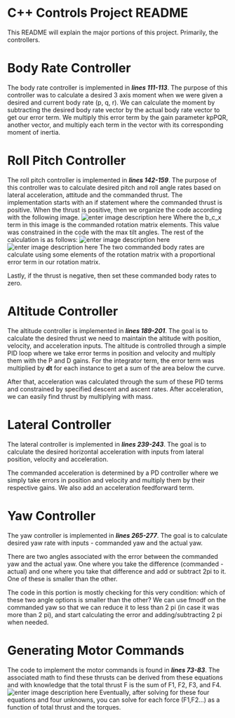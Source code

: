 ﻿# C++ Controls Project README
This README will explain the major portions of this project. Primarily, the controllers.

# Body Rate Controller
The body rate controller is implemented in ***lines 111-113***. The purpose of this controller was to calculate a desired 3 axis moment when we were given a desired and current body rate (p, q, r). We can calculate the moment by subtracting the desired body rate vector by the actual body rate vector to get our error term. We multiply this error term by the gain parameter kpPQR, another vector, and multiply each term in the vector with its corresponding moment of inertia.
# Roll Pitch Controller
The roll pitch controller is implemented in ***lines 142-159***. The purpose of this controller was to calculate desired pitch and roll angle rates based on lateral acceleration, attitude and the commanded thrust. The implementation starts with an if statement where the commanded thrust is positive. When the thrust is positive, then we organize the code according with the following image.
![enter image description here](https://lh3.googleusercontent.com/rx3Q_NArqJfSYfhiwe4K3VUvlDcmfUxvcDa9SMrjYSFNsEG6IjhJRNZpkdlUP0E-K87gNWGKTMoIfblSFqrTCo3QKF2FjxzewKPvcyq4ruHPBz6mcEPvN3YrgfiRXDN04At0KeyaWoBBxm_D7CN7u2OtWaNcUTgcpNFdbTRY8XX0d8Mp369Eqjozy24156ytNbTmyNQVYsu2wslD2cuTflh0lLuPkk68FQnv6R6HRN2xVUvHIE6q0Z2a-pw0HyYkLfZeP5xUP08_b_0ZmmxbIkbMNFMBy0vB8fxKCHRKDiXpFys_SsYDCUqP2MQXK66mmviVk7fGymNNZ9KSk6jrCuIyD2QdvIZ2tB9nKwcdT-xuUf1sn8VKtQhiXtH1eHuaptS3PKjX8IhPq1J3ou5FWX_DHGUb_Hx41_WJFnSbqlCE1Nxm2zUR-H-gtkRmiqfl_veZdhUWb_Wux4DaG3YB2NiJA2O05EaSq35htX8aaWNRL2GXXN4J1m4U48DgOl4MInWVpjt_6VdFyiVso-GfqqfDdyDJPBawo18GJYj0mqbUUCeyrm9KbiWwUkhpCOQ19d5yxOa8dYD5TDjwQcb-BhI2GNgd0QQah2wvyaE_4o24wp8pyzmQOlWd6T_KeMS0Qk3suryWLyEu48u3DHn8AdHcVMN45PhlQAbzvWbtIAG7trTrkeX6FIrv_hEMZVaWig38wAONmty0rSAm5umSi8Y=w616-h174-no?authuser=0)
Where the b_c_x term in this image is the commanded rotation matrix elements. This value was constrained in the code with the max tilt angles. The rest of the calculation is as follows:
![enter image description here](https://lh3.googleusercontent.com/JNYp7jJhiZpxgGBwXUTMRajvRS2FiKA9QDbd9rax5TL_Tf--um721-szxNv_Ou6Q13xNh-X8-cwncMns3YILsMrL_vAIRmI5lPHl9eymCGGm-lvgXt4MEfN6m56OgD5WKRafAQavlSScuTv1qXYyVFrRFhQKESgVB_xUKr9tEI32TivzFqLIxfUj4WiBs-v-vy4_quSJRfk8pNNmhozSrHj8ghaCe1OLIZQmD79auE6Q5to-iZ9XL3vShjyByljDIJiCWqiWs2HxZRKANaB00L0p61yb4FnJLesMUUymDfUbi-2QERznUQSWGuhpFhvvSHPLG8rfKvirJ-kqmcnXbihO8d0_2iwjZGz4JP_hd8G50Mhst9AfaQJ2TyBLTMR4KZU5LncEHKQZ24ltkHhA9cMe28LjQuMUI6S26w8GW8JseWGqBpPu_il9Q4bUPTSg0N330B6_LiGah1djtgemLIYbQdaGX612sFpbQ4vGVhKKtBqrRGoIygHcWp8FpvLIgbdKfXSohPlbLBwyrpGIYqZNtfy_JQSg3bXrRcZvZ7xcVIHbyK-5Jc6eFJJqRz8I0i4--5B6rLZMxRf0n_oyAbbAukr70K8C1rWAxImmtEQk8Rb9K7BPlHT6Ay3pX88X_hhGMr9UuER0EsNBeg7TLKO4_6jmEHrRywvPyflrDIoppP60IEeTKZN3FKbUxYMzIgIVUfGFFPiQxlENqbOJ-aw=w268-h146-no?authuser=0)
![enter image description here](https://lh3.googleusercontent.com/QeP9IBcA02AVmxig_2ufHdD4Mo00awVdrM04R2RLy0tpSmM7p-UrN3XQlTrRJnLMBCEuzwxt58UI2DTy2Z0TyzvXlrh0ENezIzXoSayxR2MPDTs-X0I0hC1UTzghd0TpruG5YCJ7pQPRrsYAfODtIRNYmawK10rxhvhBZD1P1wUkyvMO-_2vD6xMLYiA_AnYYBjkXrXpcQ1-xSVaGkuH2-8nGOXi4ThJJHy404GUr8-xTUqX_PFBz7fl7uCHZKY2T4Eq_RW4LN51tanMBj6cAbQZC8Gy4NYCKQMyCkmSiFZ6jew-EoAL7GfeDQIETlzeASCLNpl1tlQx5zxiy_w7g5LV3hOr_U8FGC9s3BCGh98gQ6aBo8hM2igv5WhEdeYdG14e-6NMef73IGCLajt29RfoqmK0cbqnPVJoEVCuFROA9CNQDLCWEsDnqDnR9QU8peHMn5xCb1F9oH4r3_sWQ0gX0XIq_D6OnxDy1XTmYi7_XZfw2XawnizjOqm1w2GFE166x6T0tISakU4Cti5gVq9VGgSHRwwCnaVAa8uOw1kBVxpjYPqmcLW4h2w1S1xtGc7KO8iHvPDhYHVWDYdBbLbbhQWqWpk5P9ZSJSbhyXc2Kq1CgoxaVRGE_0y-rHARjuRU5KT7OQmqUtvK2YJkgzr2BR0kxlFvzRitZjhGgGCX6tdPSnXNtELzQjxupr7glABwOoX8zlv92u8DN8_Ebmw=w592-h154-no?authuser=0)
The two commanded body rates are calculate using some elements of the rotation matrix with a proportional error term in our rotation matrix.

Lastly, if the thrust is negative, then set these commanded body rates to zero.
# Altitude Controller
The altitude controller is implemented in ***lines 189-201***. The goal is to calculate the desired thrust we need to maintain the altitude with position, velocity, and acceleration inputs. The altitude is controlled through a simple PID loop where we take error terms in position and velocity and multiply them with the P and D gains. For the integrator term, the error term was multiplied by **dt** for each instance to get a sum of the area below the curve. 

After that, acceleration was calculated through the sum of these PID terms and constrained by specified descent and ascent rates. After acceleration, we can easily find thrust by multiplying with mass.
# Lateral Controller
The lateral controller is implemented in ***lines 239-243***. The goal is to calculate the desired horizontal acceleration with inputs from lateral position, velocity and acceleration.

The commanded acceleration is determined by a PD controller where we simply take errors in position and velocity and multiply them by their respective gains. We also add an acceleration feedforward term.
# Yaw Controller
The yaw controller is implemented in ***lines 265-277***. The goal is to calculate desired yaw rate with inputs - commanded yaw and the actual yaw.

There are two angles associated with the error between the commanded yaw and the actual yaw. One where you take the difference (commanded - actual) and one where you take that difference and add or subtract 2pi to it. One of these is smaller than the other.

The code in this portion is mostly checking for this very condition: which of these two angle options is smaller than the other? We can use fmodf on the commanded yaw so that we can reduce it to less than 2 pi (in case it was more than 2 pi), and start calculating the error and adding/subtracting 2 pi when needed.
# Generating Motor Commands
The code to implement the motor commands is found in ***lines 73-83***. The associated math to find these thrusts can be derived from these equations and with knowledge that the total thrust F is the sum of F1, F2, F3, and F4.
![enter image description here](https://lh3.googleusercontent.com/dgtrdxrxzQx9-UNyDCK4ulLACqEnM9I38fj58laP8G4j5hj1Y-R8rZ3PwjYxL4mAKzWer8cxEMQ9JQdbkNbHa-AzMwAnX741Nonix8yBvrI3P9FTcGeGXtQvJbw01PvSft6_6CoiHsQ8SskO45XabVgsUPilOVFwtq7ydJSc2O-LP9SyZKqGfgpdqVPWqF9D5ACl8TOUvNip8Dvl6lBMzMPyNwrn5L4PXRBbD4gAKPSvT2SVOLoF51xQe9LHbIA1uAGRIFgvANV7M0sFCtQtW320k6cb6aH3fJFnDyxcRa3auu15pvU4brgWfiSrEwVbcvDQJNCjE-QOhwMJUf60IIARwkvEq-fdGW90HvLApx-K3jtzCWYypMrFZsuB154JOq6lcvUWzBtcTBd_gdaz4QNikWvTpMWY_hy1i6oocARPyOpWLPr-NFbq5ZEHW3vv09Byd-kWnGTlEkGz-aCyrE87VUqSuArzMlTOlIbqPKec4kR8zUW6m8fk-5ttQOjhh2K_Ormg1vR7me3MM_DnKKykuc_yGT1VD4XL1-utwhVqk3HEB-dHTNEqR5iJwOvpdf-irS2mi6c2QrvS7r5x3Qxvu6ycbvJIQxX9U_Zt6-c95WDK1exgB8yAFL31wWKXKTDUs8ggkD1jonUtMyk1xnZ7aC9Jj3wA7MuVRBu2SowpoDPMG_5ObaasxvUUzuZi8Ii3NhNuh_snjeaEjqRb-0E=w988-h388-no?authuser=0)
Eventually, after solving for these four equations and four unknowns, you can solve for each force (F1,F2...) as a function of total thrust and the torques.



